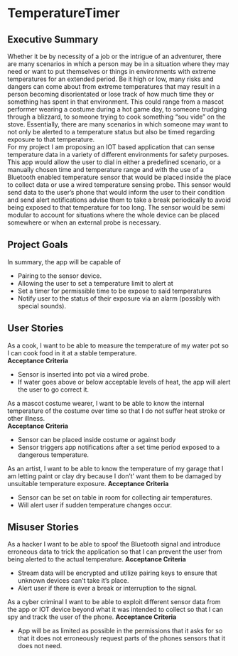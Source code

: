 # TemperatureTimer  

## Executive Summary  
Whether it be by necessity of a job or the intrigue of an adventurer, there are many scenarios in which a person may be in a situation where they may need or want to put themselves or things in environments with extreme temperatures for an extended period. Be it high or low, many risks and dangers can come about from extreme temperatures that may result in a person becoming disorientated or lose track of how much time they or something has spent in that environment. This could range from a mascot performer wearing a costume during a hot game day, to someone trudging through a blizzard, to someone trying to cook something “sou vide” on the stove. Essentially, there are many scenarios in which someone may want to not only be alerted to a temperature status but also be timed regarding exposure to that temperature.  
For my project I am proposing an IOT based application that can sense temperature data in a variety of different environments for safety purposes. This app would allow the user to dial in either a predefined scenario, or a manually chosen time and temperature range and with the use of a Bluetooth enabled temperature sensor that would be placed inside the place to collect data or use a wired temperature sensing probe.  This sensor would send data to the user’s phone that would inform the user to their condition and send alert notifications advise them to take a break periodically to avoid being exposed to that temperature for too long. The sensor would be semi modular to account for situations where the whole device can be placed somewhere or when an external probe is necessary. 

## Project Goals  
In summary, the app will be capable of
* Pairing to the sensor device.
* Allowing the user to set a temperature limit to alert at
* Set a timer for permissible time to be expose to said temperatures  
* Notify user to the status of their exposure via an alarm (possibly with special sounds).  

## User Stories  
As a cook, I want to be able to measure the temperature of my water pot so I can cook food in it at a stable temperature.  
**Acceptance Criteria**  
* Sensor is inserted into pot via a wired probe.  
* If water goes above or below acceptable levels of heat, the app will alert the user to go correct it.  

As a mascot costume wearer, I want to be able to know the internal temperature of the costume over time so that I do not suffer heat stroke or other illness.  
**Acceptance Criteria**  
* Sensor can be placed inside costume or against body
* Sensor triggers app notifications after a set time period exposed to a dangerous temperature.  

As an artist, I want to be able to know the temperature of my garage that I am letting paint or clay dry because I don’t’ want them to be damaged by unsuitable temperature exposure.
**Acceptance Criteria**  
* Sensor can be set on table in room for collecting air temperatures.
* Will alert user if sudden temperature changes occur.

## Misuser Stories  
As a hacker I want to be able to spoof the Bluetooth signal and introduce erroneous data to trick the application so that I can prevent the user from being alerted to the actual temperature.
**Acceptance Criteria**  
* Stream data will be encrypted and utilize pairing keys to ensure that unknown devices can’t take it’s place.  
* Alert user if there is ever a break or interruption to the signal.  

As a cyber criminal I want to be able to exploit different sensor data from the app or IOT device beyond what it was intended to collect so that I can spy and track the user of the phone.
**Acceptance Criteria**  
* App will be as limited as possible in the permissions that it asks for so that it does not erroneously request parts of the phones sensors that it does not need.

